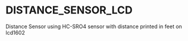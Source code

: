 # DISTANCE_SENSOR_LCD
Distance Sensor using HC-SRO4 sensor with distance printed in feet on lcd1602
